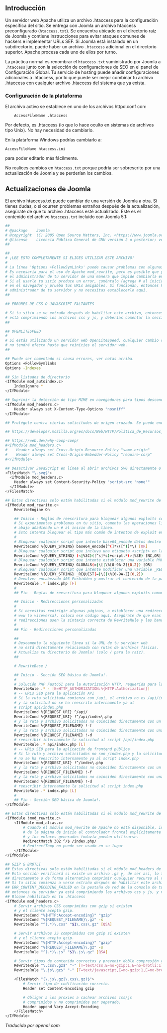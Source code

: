 <!-- Filename: Preconfigured_htaccess / Display title: El archivo htaccess.txt  -->

## Introducción

Un servidor web Apache utiliza un archivo .htaccess para la configuración específica del sitio.
Se entrega con Joomla un archivo htaccess preconfigurado (`htaccess.txt`). Se encuentra ubicado en el directorio raíz de Joomla y contiene instrucciones para evitar ataques comunes de hackers e implementar URLs SEF. Si Joomla está instalado en un subdirectorio, puede haber un archivo `.htaccess` adicional en el directorio superior. Apache procesa cada uno de ellos por turno.

La práctica normal es renombrar el `htaccess.txt` suministrado por Joomla a
`.htaccess` junto con la selección de configuraciones de SEO en el panel de
Configuración Global. Tu servicio de hosting puede añadir configuraciones
adicionales a .htaccess, por lo que puede ser mejor combinar tu archivo
.htaccess con cualquier archivo .htaccess del sistema que ya exista.

### Configuración de la plataforma

El archivo activo se establece en uno de los archivos httpd.conf con:
```
    AccessFileName .htaccess
```
Por defecto, es .htaccess (lo que lo hace oculto en sistemas de archivos tipo Unix). No hay necesidad de cambiarlo.

En la plataforma Windows podrías cambiarlo a:

    AccessFileName htaccess.ini

para poder editarlo más fácilmente.

No realices cambios en `htaccess.txt` porque podría ser sobrescrito por una
actualización de Joomla y se perderían los cambios.

## Actualizaciones de Joomla

El archivo htaccess.txt puede cambiar de una versión de Joomla a otra. Si tienes dudas, o si ocurren problemas extraños después de la actualización, asegúrate de que tu archivo .htaccess esté actualizado. Este es el contenido del archivo `htaccess.txt` incluido con Joomla 5.1:

```bash
##
# @package    Joomla
# @copyright  (C) 2005 Open Source Matters, Inc. <https://www.joomla.org>
# @license    Licencia Pública General de GNU versión 2 o posterior; ver LICENSE.txt
##

##
# ¡LEE ESTO COMPLETAMENTE SI ELIGES UTILIZAR ESTE ARCHIVO!
#
# La línea 'Options +FollowSymLinks' puede causar problemas con algunas configuraciones de servidor.
# Es necesaria para el uso de Apache mod_rewrite, pero es posible que ya haya sido establecida por
# el administrador de tu servidor de una manera que impide cambiarla en este archivo .htaccess.
# Si al usarlo tu sitio produce un error, coméntalo (agrega # al inicio de la línea), recarga tu sitio
# en el navegador y prueba tus URLs amigables. Si funcionan, entonces ha sido establecido por el
# administrador de tu servidor y no necesitas establecerlo aquí.
##

## ERRORES DE CSS O JAVASCRIPT FALTANTES

# Si tu sitio se ve extraño después de habilitar este archivo, entonces probablemente tu servidor ya
# está comprimiendo los archivos css y js, y deberías comentar la sección GZIP de este archivo.
##

## OPENLITESPEED
#
# Si estás utilizando un servidor web OpenLiteSpeed, cualquier cambio realizado en este archivo
# no tendrá efecto hasta que reinicies el servidor web.
##

## Puede ser comentado si causa errores, ver notas arriba.
Options +FollowSymlinks
Options -Indexes

## Sin listados de directorio
<IfModule mod_autoindex.c>
    IndexIgnore *
</IfModule>

## Suprimir la detección de tipo MIME en navegadores para tipos desconocidos
<IfModule mod_headers.c>
    Header always set X-Content-Type-Options "nosniff"
</IfModule>

## Protégete contra ciertas solicitudes de origen cruzado. Se puede encontrar más información aquí:

## https://developer.mozilla.org/es/docs/Web/HTTP/Política_de_Recursos_de_Origen_Cruzado_(CORP)

## https://web.dev/why-coop-coep/
#<IfModule mod_headers.c>
#    Header always set Cross-Origin-Resource-Policy "same-origin"
#    Header always set Cross-Origin-Embedder-Policy "require-corp"
#</IfModule>

## Desactivar JavaScript en línea al abrir archivos SVG directamente o al incrustarlos con la etiqueta object
<FilesMatch "\.svg$">
  <IfModule mod_headers.c>
    Header always set Content-Security-Policy "script-src 'none'"
  </IfModule>
</FilesMatch>

## Estas directivas solo están habilitadas si el módulo mod_rewrite de Apache está habilitado
<IfModule mod_rewrite.c>
    RewriteEngine On

    ## Inicio - Reglas de reescritura para bloquear algunos exploits comunes.
    # Si experimentas problemas en tu sitio, comenta las operaciones listadas
    # abajo añadiendo un # al inicio de la línea.
    # Esto intenta bloquear el tipo más común de intentos de exploit en Joomla!
    #
    # Bloquear cualquier script que intente base64_encode datos dentro de la URL.
    RewriteCond %{QUERY_STRING} base64_encode[^(]*\([^)]*\) [OR]
    # Bloquear cualquier script que incluya una etiqueta <script> en la URL.
    RewriteCond %{QUERY_STRING} (<|%3C)([^s]*s)+cript.*(>|%3E) [NC,OR]
    # Bloquear cualquier script que intente establecer una variable PHP GLOBALS vía URL.
    RewriteCond %{QUERY_STRING} GLOBALS(=|\[|\%[0-9A-Z]{0,2}) [OR]
    # Bloquear cualquier script que intente modificar una variable _REQUEST vía URL.
    RewriteCond %{QUERY_STRING} _REQUEST(=|\[|\%[0-9A-Z]{0,2})
    # Devolver encabezado 403 Forbidden y mostrar el contenido de la página de inicio raíz
    RewriteRule .* index.php [F]
    #
    ## Fin - Reglas de reescritura para bloquear algunos exploits comunes.

    ## Inicio - Redirecciones personalizadas
    #
    # Si necesitas redirigir algunas páginas, o establecer una redirección canónica no-www a
    # www (o viceversa), coloca ese código aquí. Asegúrate de que esas
    # redirecciones usen la sintaxis correcta de RewriteRule y las banderas [R=301,L].
    #
    ## Fin - Redirecciones personalizadas

    ##
    # Descomenta la siguiente línea si la URL de tu servidor web
    # no está directamente relacionada con rutas de archivos físicas.
    # Actualiza tu directorio de Joomla! (solo / para la raíz).
    ##

    # RewriteBase /

    ## Inicio - Sección SEO básica de Joomla!.
    #
    # Solución PHP FastCGI para la Autorización HTTP, requerida para la aplicación API
    RewriteRule .* - [E=HTTP_AUTHORIZATION:%{HTTP:Authorization}]
    # -- URLs SEO para la aplicación API
    # Si la ruta solicitada comienza con /api, el archivo no es /api/index.php
    # y la solicitud no se ha reescrito internamente ya al
    # script api/index.php
    RewriteCond %{REQUEST_URI} ^/api/
    RewriteCond %{REQUEST_URI} !^/api/index\.php
    # y la ruta y archivo solicitados no coinciden directamente con un archivo físico
    RewriteCond %{REQUEST_FILENAME} !-f
    # y la ruta y archivo solicitados no coinciden directamente con una carpeta física
    RewriteCond %{REQUEST_FILENAME} !-d
    # reescribir internamente la solicitud al script /api/index.php
    RewriteRule .* api/index.php [L]
    # -- URLs SEO para la aplicación de frontend pública
    # Si la ruta y archivo solicitados no son /index.php y la solicitud
    # no se ha reescrito internamente ya al script index.php
    RewriteCond %{REQUEST_URI} !^/index\.php
    # y la ruta y archivo solicitados no coinciden directamente con un archivo físico
    RewriteCond %{REQUEST_FILENAME} !-f
    # y la ruta y archivo solicitados no coinciden directamente con una carpeta física
    RewriteCond %{REQUEST_FILENAME} !-d
    # reescribir internamente la solicitud al script index.php
    RewriteRule .* index.php [L]
    #
    ## Fin - Sección SEO básica de Joomla!.
</IfModule>

## Estas directivas solo están habilitadas si el módulo mod_rewrite de Apache está deshabilitado
<IfModule !mod_rewrite.c>
    <IfModule mod_alias.c>
        # Cuando el módulo mod_rewrite de Apache no está disponible, indicamos una redirección temporal
        # de la página de inicio al controlador frontal explícitamente para que el sitio web
        # y los enlaces generados todavía puedan utilizarse.
        RedirectMatch 302 ^/$ /index.php/
        # RedirectTemp no puede ser usado en su lugar
    </IfModule>
</IfModule>

## GZIP & BROTLI
## Estas directivas solo están habilitadas si el módulo mod_headers de Apache está habilitado.
## Esta sección verificará si existe un archivo .gz y, de ser así, lo transmitirá
## directamente o de forma alternativa comprimir cualquier recurso al vuelo
## Si tu sitio comienza a verse extraño después de habilitar este archivo, y ves
## ERR_CONTENT_DECODING_FAILED en la pestaña de red de la consola de tu navegador,
## entonces tu servidor ya está comprimiendo los archivos css y js, y no necesitas esto
## Bloque habilitado en tu .htaccess
<IfModule mod_headers.c>
    # Servir archivos CSS comprimidos con gzip si existen
    # y el cliente acepta gzip.
    RewriteCond "%{HTTP:Accept-encoding}" "gzip"
    RewriteCond "%{REQUEST_FILENAME}\.gz" -s
    RewriteRule "^(.*)\.css" "$1\.css\.gz" [QSA]

    # Servir archivos JS comprimidos con gzip si existen
    # y el cliente acepta gzip.
    RewriteCond "%{HTTP:Accept-encoding}" "gzip"
    RewriteCond "%{REQUEST_FILENAME}\.gz" -s
    RewriteRule "^(.*)\.js" "$1\.js\.gz" [QSA]

    # Servir tipos de contenido correctos y prevenir doble compresión con mod_deflate.
    RewriteRule "\.css\.gz$" "-" [T=text/css,E=no-gzip:1,E=no-brotli:1]
    RewriteRule "\.js\.gz$" "-" [T=text/javascript,E=no-gzip:1,E=no-brotli:1]

    <FilesMatch "(\.js\.gz|\.css\.gz)$">
        # Servir tipo de codificación correcto.
        Header set Content-Encoding gzip

        # Obligar a los proxies a cachear archivos css/js
        # comprimidos y no comprimidos por separado.
        Header append Vary Accept-Encoding
    </FilesMatch>
</IfModule>
```

*Traducido por openai.com*
